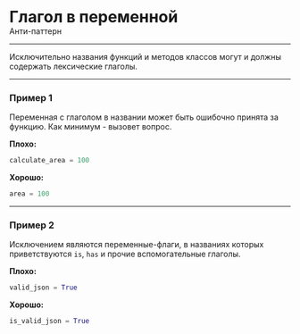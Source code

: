 
<div>
    <h1 style="margin: 0;">Глагол в переменной</h1>
    <p style="margin: 0;">Анти-паттерн</p>
</div>

***

Исключительно названия функций и методов классов могут и должны содержать лексические глаголы.

***

### Пример 1

Переменная с глаголом в названии может быть ошибочно принята за функцию. Как минимум - вызовет вопрос.

**Плохо:**
```python
calculate_area = 100
```
**Хорошо:**
```python
area = 100
```
***

### Пример 2

Исключением являются переменные-флаги, в названиях которых приветствуются `is`, `has` и прочие вспомогательные глаголы.

**Плохо:**
```python
valid_json = True
```
**Хорошо:**
```python
is_valid_json = True
```

